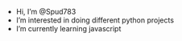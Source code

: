 - Hi, I’m @Spud783
- I’m interested in doing different python projects
- I’m currently learning javascript

<!---
Spud783/Spud783 is a ✨ special ✨ repository because its `README.md` (this file) appears on your GitHub profile.
You can click the Preview link to take a look at your changes.
--->
